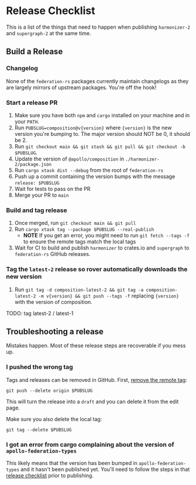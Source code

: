# Release Checklist

This is a list of the things that need to happen when publishing `harmonizer-2` and `supergraph-2` at the same time.

## Build a Release

### Changelog

None of the `federation-rs` packages currently maintain changelogs as they are largely mirrors of upstream packages. You're off the hook!

### Start a release PR

1. Make sure you have both `npm` and `cargo` installed on your machine and in your `PATH`.
1. Run `PUBSLUG=composition@v{version}` where `{version}` is the new version you're bumping to. The major version should NOT be 0, it should be 2.
1. Run `git checkout main && git stash && git pull && git checkout -b $PUBSLUG`.
1. Update the version of `@apollo/composition` in `./harmonizer-2/package.json`
1. Run `cargo xtask dist --debug` from the root of `federation-rs`
1. Push up a commit containing the version bumps with the message `release: $PUBSLUG`
1. Wait for tests to pass on the PR
1. Merge your PR to `main`

### Build and tag release

1. Once merged, run `git checkout main && git pull`
1. Run `cargo xtask tag --package $PUBSLUG --real-publish`
   - **NOTE** If you get an error, you might need to run `git fetch --tags -f` to ensure the remote tags match the local tags
1. Wait for CI to build and publish `harmonizer` to crates.io and `supergraph` to `federation-rs` GitHub releases.

### Tag the `latest-2` release so rover automatically downloads the new version

1. Run `git tag -d composition-latest-2 && git tag -a composition-latest-2 -m v{version} && git push --tags -f` replacing `{version}` with the version of composition.

TODO: tag latest-2 / latest-1

## Troubleshooting a release

Mistakes happen. Most of these release steps are recoverable if you mess up.

### I pushed the wrong tag

Tags and releases can be removed in GitHub. First, [remove the remote tag](https://stackoverflow.com/questions/5480258/how-to-delete-a-remote-tag):

```console
git push --delete origin $PUBSLUG
```

This will turn the release into a `draft` and you can delete it from the edit page.

Make sure you also delete the local tag:

```console
git tag --delete $PUBSLUG
```

### I got an error from cargo complaining about the version of `apollo-federation-types`

This likely means that the version has been bumped in `apollo-federation-types` and it hasn't been published yet. You'll need to follow the steps in that [release checklist](../apollo-federation-types/RELEASE_CHECKLIST.md) prior to publishing.

